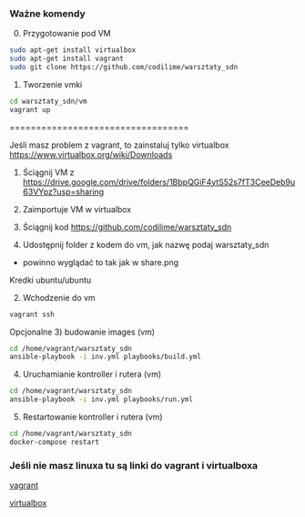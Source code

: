 ### Ważne komendy
0) Przygotowanie pod VM
```bash
sudo apt-get install virtualbox
sudo apt-get install vagrant
sudo git clone https://github.com/codilime/warsztaty_sdn
```

1) Tworzenie vmki
```bash
cd warsztaty_sdn/vm
vagrant up
```
==================================

Jeśli masz problem z vagrant, to zainstaluj tylko virtualbox
https://www.virtualbox.org/wiki/Downloads

1) Ściągnij VM z https://drive.google.com/drive/folders/1BbpQGiF4ytS52s7fT3CeeDeb9u63VYpz?usp=sharing

2) Zaimportuje VM w virtualbox

3) Ściągnij kod https://github.com/codilime/warsztaty_sdn

4) Udostępnij folder z kodem do vm, jak nazwę podaj warsztaty_sdn
* powinno wyglądać to tak jak w share.png


Kredki ubuntu/ubuntu

2) Wchodzenie do vm
```bash
vagrant ssh
```

Opcjonalne
3) budowanie images (vm)
```bash
cd /home/vagrant/warsztaty_sdn
ansible-playbook -i inv.yml playbooks/build.yml
```

4) Uruchamianie kontroller i rutera (vm)
```bash
cd /home/vagrant/warsztaty_sdn
ansible-playbook -i inv.yml playbooks/run.yml
```

5) Restartowanie kontroller i rutera (vm)
```bash
cd /home/vagrant/warsztaty_sdn
docker-compose restart
```



### Jeśli nie masz linuxa tu są linki do vagrant i virtualboxa


[vagrant](https://www.vagrantup.com/downloads.html)

[virtualbox](https://www.virtualbox.org/wiki/Downloads)
